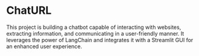 # ChatURL
This project is building a chatbot capable of interacting with websites, extracting information, and communicating in a user-friendly manner. It leverages the power of LangChain and integrates it with a Streamlit GUI for an enhanced user experience.
